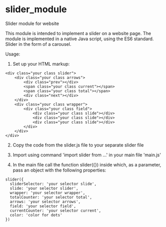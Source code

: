 # slider_module
Slider module for website

This module is intended to implement a slider on a website page.
The module is implemented in a native Java script, using the ES6 standard. Slider in the form of a carousel.

Usage:

1. Set up your HTML markup:
```
<div class="your class slider">
    <div class="your class arrows">
        <div class="prev"></div>
        <span class="your class current"></span>
        <span class="your class total"></span>
        <div class="next"></div>
    </div>
    <div class="your class wrapper">
        <div class="your class field">
            <div class="your class slide"></div>
            <div class="your class slide"></div>
            <div class="your class slide"></div>
        </div>
    </div>
</div>
```
2. Сopy the code from the slider.js file to your separate slider file
   
3. Import using command 'import slider from ...' in your main file 'main.js'
   
4. In the main file call the function slider({}) inside which, as a parameter, pass an object
   with the following properties:
```
slider({
  sliderSelector: 'your selector slide',
  slide: 'your selector slider',
  wrapper: 'your selector wrapper',
  totalCounter: 'your selector total',
  arrows: 'your selector arrows',
  field: 'your selector field',
  currentCounter: 'your selector current',
  color: 'color for dots'
})
```    
